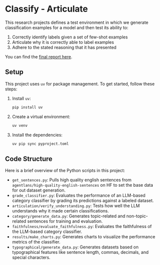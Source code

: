 # Classify - Articulate

This research projects defines a test environment in which we generate classification examples for a model and then test its ability to:
1. Correctly identify labels given a set of few-shot examples
2. Articulate why it is correctly able to label examples
3. Adhere to the stated reasoning that it has presented

You can find the [final report here](https://docs.google.com/document/d/1LYOWdXPI-d9tsiGkZvIMtW8hYXgEDCcc1QZ_EyA8dgY/edit?usp=sharing).

## Setup

This project uses `uv` for package management. To get started, follow these steps:

1.  Install `uv`:

    ```bash
    pip install uv
    ```

2.  Create a virtual environment:

    ```bash
    uv venv
    ```

3.  Install the dependencies:

    ```bash
    uv pip sync pyproject.toml
    ```

## Code Structure

Here is a brief overview of the Python scripts in this project:

*   `get_sentences.py`: Pulls high quality english sentences from `agentlans/high-quality-english-sentences` on HF to set the base data for out dataset generation.
*   `grade_classifier.py`: Evaluates the performance of an LLM-based category classifier by grading its predictions against a labeled dataset.
*   `articulation/verify_understanding.py`: Tests how well the LLM understands why it made certain classifications.
*   `category/generate_data.py`: Generates topic-related and non-topic-related sentences for training and evaluation.
*   `faithfulness/evaluate_faithfulness.py`: Evaluates the faithfulness of the LLM-based category classifier.
*   `results/make_charts.py`: Generates charts to visualize the performance metrics of the classifier.
*   `typographical/generate_data.py`: Generates datasets based on typographical features like sentence length, commas, decimals, and special characters.
